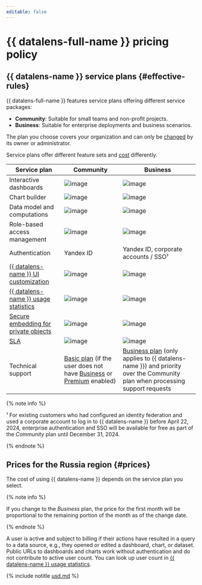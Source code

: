 ```yaml
---
editable: false
---
```


# {{ datalens-full-name }} pricing policy



## {{ datalens-name }} service plans {#effective-rules}

{{ datalens-full-name }} features service plans offering different service packages:

* **Community**: Suitable for small teams and non-profit projects.
* **Business**: Suitable for enterprise deployments and business scenarios.

The plan you choose covers your organization and can only be [changed](./settings/service-plan.md#change-service-plan) by its owner or administrator.

Service plans offer different feature sets and [cost](#prices) differently.

| **Service plan** | **Community** | **Business** |
------------------ |---------------|---------------
| Interactive dashboards | ![image](../_assets/common/yes.svg) | ![image](../_assets/common/yes.svg) |
| Chart builder | ![image](../_assets/common/yes.svg) | ![image](../_assets/common/yes.svg) |
| Data model and computations | ![image](../_assets/common/yes.svg) | ![image](../_assets/common/yes.svg) |
| Role-based access management | ![image](../_assets/common/yes.svg) | ![image](../_assets/common/yes.svg) |
| Authentication | Yandex ID | Yandex ID, corporate accounts / SSO¹ |
| [{{ datalens-name }} UI customization](./settings/ui-customization.md) | ![image](../_assets/common/no.svg) | ![image](../_assets/common/yes.svg) |
| [{{ datalens-name }} usage statistics](./operations/connection/create-usage-tracking.md) | ![image](../_assets/common/no.svg) | ![image](../_assets/common/yes.svg) |
| [Secure embedding for private objects](./security/private-embedded-objects.md) | ![image](../_assets/common/no.svg) | ![image](../_assets/common/yes.svg) |
| [SLA](https://yandex.com/legal/cloud_sla_datalens) | ![image](../_assets/common/no.svg) | ![image](../_assets/common/yes.svg) |
| Technical support | [Basic plan](../support/pricing.md#base) (if the user does not have [Business](../support/pricing.md#business) or [Premium](../support/pricing.md#premium) enabled) | [Business plan](../support/pricing.md#business) (only applies to {{ datalens-name }}) and priority over the Community plan when processing support requests |

{% note info %}

¹ For existing customers who had configured an identity federation and used a corporate account to log in to {{ datalens-name }} before April 22, 2024, enterprise authentication and SSO will be available for free as part of the _Community_ plan until December 31, 2024.

{% endnote %}

## Prices for the Russia region {#prices}

The cost of using {{ datalens-name }} depends on the service plan you select.

{% note info %}

If you change to the _Business_ plan, the price for the first month will be proportional to the remaining portion of the month as of the change date.

{% endnote %}

A user is active and subject to billing if their actions have resulted in a query to a data source, e.g., they opened or edited a dashboard, chart, or dataset. Public URLs to dashboards and charts work without authentication and do not contribute to active user count. You can look up user count in [{{ datalens-name }} usage statistics](./operations/connection/create-usage-tracking.md).



{% include notitle [usd.md](../_pricing/datalens/usd.md) %}

